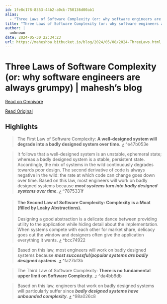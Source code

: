 ```yaml
---
id: 1fe8c178-8353-44b2-a0cb-750136d00ab1
alias:
  - "Three Laws of Software Complexity (or: why software engineers are always grumpy) | mahesh’s blog"
title: "Three Laws of Software Complexity (or: why software engineers are always grumpy) | mahesh’s blog"
author: |
  unknown
date: 2024-05-30 22:34:23
url: https://maheshba.bitbucket.io/blog/2024/05/08/2024-ThreeLaws.html
---
```


# Three Laws of Software Complexity (or: why software engineers are always grumpy) | mahesh’s blog

[Read on Omnivore](https://omnivore.app/me/three-laws-of-software-complexity-or-why-software-engineers-are--18fcb6ce849)

[Read Original](https://maheshba.bitbucket.io/blog/2024/05/08/2024-ThreeLaws.html)

## Highlights

> The First Law of Software Complexity: **A well-designed system will degrade into a badly designed system over time.** [⤴️](https://omnivore.app/me/three-laws-of-software-complexity-or-why-software-engineers-are--18fcb6ce849#e47b053e-ffc1-452b-8be3-99b829c592fb)  ^e47b053e

> It follows that a well-designed system is an unstable, ephemeral state; whereas a badly designed system is a stable, persistent state. Accordingly, the mix of systems in the wild continuously degrades towards poor design. The second derivative of code is always negative in the wild: the rate at which code can change goes down over time. Based on this law, most engineers will work on badly designed systems because **_most systems turn into badly designed systems over time_**. [⤴️](https://omnivore.app/me/three-laws-of-software-complexity-or-why-software-engineers-are--18fcb6ce849#7875331f-6744-40d1-8eef-efd86d2d3906)  ^7875331f

> #### The Second Law of Software Complexity: **Complexity is a Moat (filled by Leaky Abstractions)**.
> 
> Designing a good abstraction is a delicate dance between providing utility to the application while hiding detail about the implementation. When systems compete with each other for market share, delicacy goes out the window and designers often give the application everything it wants. [⤴️](https://omnivore.app/me/three-laws-of-software-complexity-or-why-software-engineers-are--18fcb6ce849#bcc74922-2305-407c-9af1-d5017d29ec6b)  ^bcc74922

> Based on this law, most engineers will work on badly designed systems because **_most successful/popular systems are badly designed systems_**. [⤴️](https://omnivore.app/me/three-laws-of-software-complexity-or-why-software-engineers-are--18fcb6ce849#fa27bf3b-faa2-49f2-9635-885425d9d591)  ^fa27bf3b

> The Third Law of Software Complexity: **There is no fundamental upper limit on Software Complexity**. [⤴️](https://omnivore.app/me/three-laws-of-software-complexity-or-why-software-engineers-are--18fcb6ce849#da4bb8db-021b-4009-8e3d-cbabfe2421ac)  ^da4bb8db

> Based on this law, engineers that work on badly designed systems will particularly suffer since **_badly designed systems have unbounded complexity_**. [⤴️](https://omnivore.app/me/three-laws-of-software-complexity-or-why-software-engineers-are--18fcb6ce849#98a026c8-040f-49f3-99c0-c037f16cffa8)  ^98a026c8

